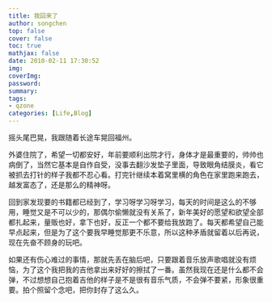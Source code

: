```yaml
---
title: 我回来了
author: songchen
top: false
cover: false
toc: true
mathjax: false
date: 2010-02-11 17:30:52
img:
coverImg:
password:
summary:
tags:
- qzone
categories: [Life,Blog]
---
```

摇头尾巴晃，我跟随着长途车晃回福州。

外婆住院了，希望一切都安好，年前要顺利出院才行，身体才是最重要的，帅帅也病倒了，当然它基本是自作自受，没事去翻沙发垫子里面，导致眼角结膜炎，看它被抓去打针的样子我都不忍心看。打完针继续本着窝里横的角色在家里跑来跑去，越发富态了，还是那么的精神呀。

回到家发现要的书籍都已经到了，学习呀学习呀学习，每天的时间是这么的不够用，睡觉又是不可以少的，那偶尔偷懒就没有关系了，新年美好的愿望和欲望全部都扎起来，量贩也好，拿下也好，反正一个都不要给我放跑了。每天都希望自己能早点起来，但是为了这个要我早睡觉那更不乐意，所以这种矛盾就留着以后再说，现在先奋不顾身的玩吧。

如果还有伤心难过的事情，那就先丢在脑后吧，只要跟着音乐放声歌唱就没有烦恼，为了这个我把我的吉他拿出来好好的擦拭了一番。虽然我现在还是什么都不会弹，不过想想自己抱着吉他的样子是不是很有音乐气质，不会弹不要紧，形象很重要。拍个照留个念吧，把你封存了这么久。